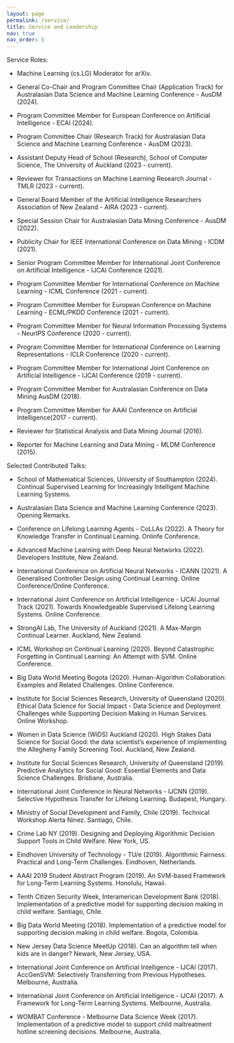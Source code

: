 ```yaml
---
layout: page
permalink: /service/
title: Service and Leadership
nav: true
nav_order: 5
---
```


Service Roles:

- Machine Learning (cs.LG) Moderator for arXiv. 

- General Co-Chair and Program Committee Chair (Application Track) for Australasian Data Science and Machine Learning Conference - AusDM (2024).

- Program Committee Member for European Conference on Artificial Intelligence - ECAI (2024).

- Program Committee Chair (Research Track) for Australasian Data Science and Machine Learning Conference - AusDM (2023).

- Assistant Deputy Head of School (Research), School of Computer Science, The University of Auckland (2023 - current).

- Reviewer for Transactions on Machine Learning Research Journal - TMLR (2023 - current).

- General Board Member of the Artificial Intelligence Researchers Association of New Zealand - AIRA (2023 - current).

- Special Session Chair for Australasian Data Mining Conference - AusDM (2022).

- Publicity Chair for IEEE International Conference on Data Mining - ICDM (2021).

- Senior Program Committee Member for International Joint Conference on Artificial Intelligence - IJCAI Conference (2021).

- Program Committee Member for International Conference on Machine Learning - ICML Conference (2021 - current).

- Program Committee Member for European Conference on Machine Learning - ECML/PKDD Conference (2021 - current).

- Program Committee Member for Neural Information Processing Systems - NeurIPS Conference (2020 - current).

- Program Committee Member for International Conference on Learning Representations - ICLR Conference (2020 - current).

- Program Committee Member for International Joint Conference on Artificial Intelligence - IJCAI Conference (2019 - current).

- Program Committee Member for Australasian Conference on Data Mining AusDM (2018).

- Program Committee Member for AAAI Conference on Artificial Intelligence(2017 - current).
 
- Reviewer for Statistical Analysis and Data Mining Journal (2016). 

- Reporter for Machine Learning and Data Mining - MLDM Conference (2015).



Selected Contributed Talks:

- School of Mathematical Sciences, University of Southampton (2024). Continual Supervised Learning for Increasingly Intelligent Machine Learning Systems. 

- Australasian Data Science and Machine Learning Conference (2023). Opening Remarks. 

- Conference on Lifelong Learning Agents - CoLLAs (2022). A Theory for Knowledge Transfer in Continual Learning. Onlinfe Conference.

- Advanced Machine Learning with Deep Neural Networks (2022). Developers Institute, New Zealand.

- International Conference on Artificial Neural Networks - ICANN (2021). A Generalised Controller Design using Continual Learning. Online Conference/Online Conference.

- International Joint Conference on Artificial Intelligence - IJCAI Journal Track (2021). Towards Knowledgeable Supervised Lifelong Learning Systems. Online Conference.

- StrongAI Lab, The University of Auckland (2021). A Max-Margin Continual Learner. Auckland, New Zealand.

- ICML Workshop on Continual Learning (2020). Beyond Catastrophic Forgetting in Continual Learning: An Attempt with SVM. Online Conference.

- Big Data World Meeting Bogota (2020). Human-Algorithm Collaboration: Examples and Related Challenges. Online Conference. 

- Institute for Social Sciences Research, University of Queensland (2020). Ethical Data Science for Social Impact - Data Science and Deployment Challenges while Supporting Decision Making in Human Services. Online Workshop. 

- Women in Data Science (WiDS) Auckland (2020). High Stakes Data Science for Social Good:  the data scientist’s experience of implementing the Allegheny Family Screening Tool. Auckland, New Zealand.

- Institute for Social Sciences Research, University of Queensland (2019). Predictive Analytics for Social Good: Essential Elements and Data Science Challenges. Brisbane, Australia.

- International Joint Conference in Neural Networks - IJCNN (2019). Selective Hypothesis Transfer for Lifelong Learning. Budapest, Hungary.

- Ministry of Social Development and Family, Chile (2019). Technical Workshop Alerta Ninez. Santiago, Chile. 

- Crime Lab NY (2019). Designing and Deploying Algorithmic Decision Support Tools in Child Welfare. New York, US. 

- Eindhoven University of Technology - TU/e (2019). Algorithmic Fairness: Practical and Long-Term Challenges. Eindhoven, Netherlands.

- AAAI 2019 Student Abstract Program (2019). An SVM-based Framework for Long-Term Learning Systems. Honolulu, Hawaii.

- Tenth Citizen Security Week, Interamerican Development Bank (2018). Implementation of a predictive model for supporting decision making in child welfare. Santiago, Chile. 

- Big Data World Meeting (2018). Implementation of a predictive model for supporting decision making in child welfare. Bogota, Colombia. 

- New Jersey Data Science MeetUp (2018). Can an algorithm tell when kids are in danger? Newark, New Jersey, USA. 

- International Joint Conference on Artificial Intelligence - IJCAI (2017). AccGenSVM: Selectively Transferring from Previous Hypotheses. Melbourne, Australia. 

- International Joint Conference on Artificial Intelligence - IJCAI (2017). A Framework for Long-Term Learning Systems. Melbourne, Australia.

- WOMBAT Conference - Melbourne Data Science Week (2017). Implementation of a predictive model to support child maltreatment hotline screening decisions. Melbourne, Australia. 
